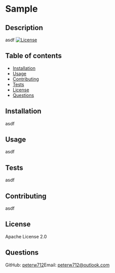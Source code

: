 # Sample
## Description
asdf
[![License](https://img.shields.io/badge/License-Apache%202.0-blue.svg)](https://opensource.org/licenses/Apache-2.0)
## Table of contents
* [Installation](#installation)
* [Usage](#usage)
* [Contributing](#contributing)
* [Tests](#tests)
* [License](#license)
* [Questions](#questions)
## Installation 
asdf
## Usage  
asdf
## Tests  
asdf
## Contributing 
asdf
## License  
Apache License 2.0
## Questions  
GitHub: [peterw712](https://github.com/peterw712)Email: [peterw712@outlook.com](mailto:peterw712@outlook.com)
